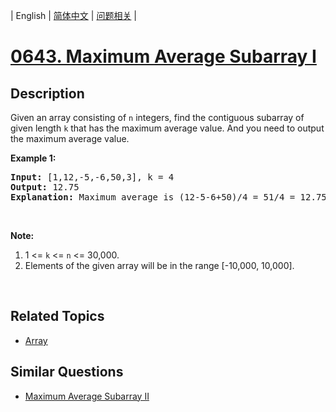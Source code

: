 
| English | [简体中文](README.md) | [问题相关](QUESTION.md) |
# [0643. Maximum Average Subarray I](https://leetcode-cn.com/problems/maximum-average-subarray-i/)
## Description
<p>Given an array consisting of <code>n</code> integers, find the contiguous subarray of given length <code>k</code> that has the maximum average value. And you need to output the maximum average value.</p>

<p><b>Example 1:</b></p>

<pre>
<b>Input:</b> [1,12,-5,-6,50,3], k = 4
<b>Output:</b> 12.75
<b>Explanation:</b> Maximum average is (12-5-6+50)/4 = 51/4 = 12.75
</pre>

<p>&nbsp;</p>

<p><b>Note:</b></p>

<ol>
	<li>1 &lt;= <code>k</code> &lt;= <code>n</code> &lt;= 30,000.</li>
	<li>Elements of the given array will be in the range [-10,000, 10,000].</li>
</ol>

<p>&nbsp;</p>

## Related Topics
- [Array](https://leetcode-cn.com/tag/array)
## Similar Questions
- [Maximum Average Subarray II](../0644/README_EN.md)
